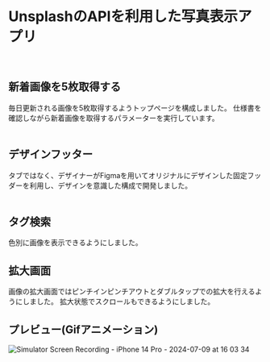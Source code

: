 # UnsplashのAPIを利用した写真表示アプリ
<br>

## 新着画像を5枚取得する
毎日更新される画像を5枚取得するようトップページを構成しました。
仕様書を確認しながら新着画像を取得するパラメーターを実行しています。
<br><br>

## デザインフッター
タブではなく、デザイナーがFigmaを用いてオリジナルにデザインした固定フッダーを利用し、デザインを意識した構成で開発しました。
<br><br>

## タグ検索
色別に画像を表示できるようにしました。

## 拡大画面
画像の拡大画面ではピンチインピンチアウトとダブルタップでの拡大を行えるようにしました。
拡大状態でスクロールもできるようにしました。

## プレビュー(Gifアニメーション)
![Simulator Screen Recording - iPhone 14 Pro - 2024-07-09 at 16 03 34](https://github.com/ugt11/WallpaperApp/assets/168057327/3273bf74-5eb6-4dfd-a00a-1387b4902a4e)
